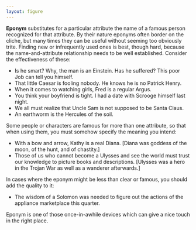 ```yaml
---
layout: figure
---
```


**Eponym** substitutes for a particular attribute the name of a famous person recognized for that attribute. By their nature eponyms often border on the cliche, but many times they can be useful without seeming too obviously trite. Finding new or infrequently used ones is best, though hard, because the name-and-attribute relationship needs to be well established. Consider the effectiveness of these:

 - Is he smart? Why, the man is an Einstein. Has he suffered? This poor Job can tell you himself.
 - That little Caesar is fooling nobody. He knows he is no Patrick Henry.
 - When it comes to watching girls, Fred is a regular Argus.
 - You think your boyfriend is tight. I had a date with Scrooge himself last night.
 - We all must realize that Uncle Sam is not supposed to be Santa Claus.
 - An earthworm is the Hercules of the soil.
 
 Some people or characters are famous for more than one attribute, so that when using them, you must somehow specify the meaning you intend:
 
 - With a bow and arrow, Kathy is a real Diana. [Diana was goddess of the moon, of the hunt, and of chastity.]
 - Those of us who cannot become a Ulysses and see the world must trust our knowledge to picture books and descriptions. [Ulysses was a hero in the Trojan War as well as a wanderer afterwards.]
 
 In cases where the eponym might be less than clear or famous, you should add the quality to it:
 
 - The wisdom of a Solomon was needed to figure out the actions of the appliance marketplace this quarter.
 
 Eponym is one of those once-in-awhile devices which can give a nice touch in the right place.